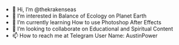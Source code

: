 - 👋 Hi, I’m @thekrakenseas
- 👀 I’m interested in Balance of Ecology on Planet Earth
- 🌱 I’m currently learning How to use Photoshop After Effects
- 💞️ I’m looking to collaborate on Educational and Spiritual Content
- 📫 How to reach me at Telegram User Name: AustinPower

<!---
thekrakenseas/thekrakenseas is a ✨ special ✨ repository because its `README.md` (this file) appears on your GitHub profile.
You can click the Preview link to take a look at your changes.
--->
